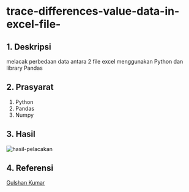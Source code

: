 # trace-differences-value-data-in-excel-file-
## 1. Deskripsi
melacak perbedaan data antara 2 file excel menggunakan Python dan library Pandas

## 2. Prasyarat
1. Python
2. Pandas
3. Numpy

## 3. Hasil
![hasil-pelacakan](https://user-images.githubusercontent.com/41727797/164948545-2d0381bb-2ef5-46ad-87d2-a48164725e9c.png)

## 4. Referensi
[Gulshan Kumar](https://youtu.be/W2hs7UIMfoE)
